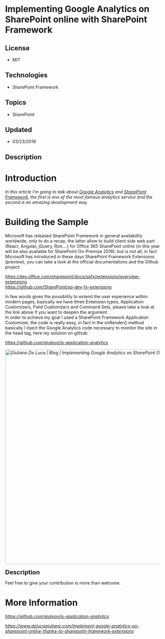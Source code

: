 # Implementing Google Analytics on SharePoint online with SharePoint Framework
## License
- MIT
## Technologies
- SharePoint Framework
## Topics
- SharePoint
## Updated
- 03/23/2018
## Description

<h1>Introduction</h1>
<p><em><span>In this article I&rsquo;m going to talk about&nbsp;</span><a rel="noopener" href="https://analytics.google.com/" target="_blank">Google Analytics</a><span>&nbsp;and&nbsp;</span><a rel="noopener" href="https://dev.office.com/sharepoint/docs/spfx/sharepoint-framework-overview" target="_blank">SharePoint
 Framework</a><span>, the first is one of the most famous analytics service and the second&nbsp;is an amazing development way.</span></em></p>
<h1><span>Building the Sample</span></h1>
<p>Microsoft has released SharePoint Framework in general availability worldwide, only to do a recap, the latter allow to build client side web part (React, Angular, jQuery, Riot&hellip;.) for Office 365 SharePoint online (in this year will be also available
 for SharePoint On-Premise 2016), but is not all, in fact Microsoft has introduced in these days SharePoint Framework Extensions (preview), you can take a look at the official documentations and the Github project:</p>
<p><a rel="noopener" href="https://dev.office.com/sharepoint/docs/spfx/extensions/overview-extensions" target="_blank">https://dev.office.com/sharepoint/docs/spfx/extensions/overview-extensions</a><br>
<a rel="noopener" href="https://github.com/SharePoint/sp-dev-fx-extensions" target="_blank">https://github.com/SharePoint/sp-dev-fx-extensions</a></p>
<p>In few words gives the possibility to extend the user experience within modern pages, basically we have three&nbsp;Extension types, Application Customizers, Field Customizers and Command Sets, please take a look at the link above&nbsp;If you want to deepen
 the argument.<br>
In order to achieve my goal I used a SharePoint Framework Application Customizer, the code is really easy, in fact in the onRender() method basically I inject the Google Analytics code necessary to monitor the site in the head tag, here my solution on github:</p>
<p><a rel="noopener" href="https://github.com/giuleon/js-application-analytics" target="_blank">https://github.com/giuleon/js-application-analytics</a></p>
<p><em><img id="174306" src="https://i1.code.msdn.s-msft.com/implementing-google-cb2cc027/image/file/174308/1/js-application-google-analytics.gif.gif" alt="Giuliano De Luca | Blog | Implementing Google Analytics on SharePoint Online" width="700px"><br>
</em></p>
<p><span style="font-size:20px; font-weight:bold">Description</span></p>
<p><span>Feel free to give your contribution is more than welcome.</span></p>
<ul>
</ul>
<h1>More Information</h1>
<p><em><a href="https://github.com/giuleon/js-application-analytics" target="_blank">https://github.com/giuleon/js-application-analytics</a></em></p>
<p><em><a href="https://www.delucagiuliano.com/implement-google-analytics-on-sharepoint-online-thanks-to-sharepoint-framework-extensions" target="_blank">https://www.delucagiuliano.com/implement-google-analytics-on-sharepoint-online-thanks-to-sharepoint-framework-extensions</a><br>
</em></p>
